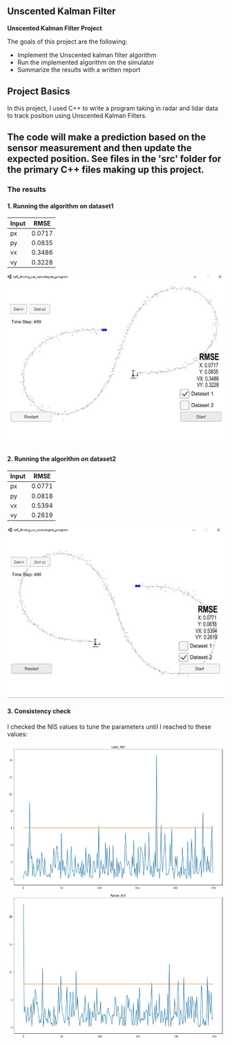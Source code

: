 **Unscented Kalman Filter**
---

**Unscented Kalman Filter Project**

The goals of this project are the following:

* Implement the Unscented kalman filter algorithm
* Run the implemented algorithm on the simulator
* Summarize the results with a written report



## Project Basics
In this project, I used C++ to write a program taking in radar and lidar data to track position using Unscented Kalman Filters.

The code will make a prediction based on the sensor measurement and then update the expected position. See files in the 'src' folder for the primary C++ files making up this project.
---
### The results

#### 1. Running the algorithm on dataset1

| Input |   RMSE   |
| ----- | ------- |
|  px   | 0.0717 |
|  py   | 0.0835 |
|  vx   | 0.3486 |
|  vy   | 0.3228 |

<img src="./UKF1.JPG" alt="dataset1_result"  width=700>

#### 2. Running the algorithm on dataset2

| Input |   RMSE   |
| ----- | ------- |
|  px   | 0.0771 |
|  py   | 0.0818 |
|  vx   | 0.5394 |
|  vy   | 0.2619 |

<img src="./UKF2.JPG" alt="dataset2_result" width=700>

#### 3. Consistency check
I checked the NIS values to tune the parameters until I reached to these values:

<img src="./Lidar_NIS.jpg" alt="Lidar_NIS"  width=700>


<img src="./Radar_NIS.jpg" alt="radar_NIS"  width=700>
